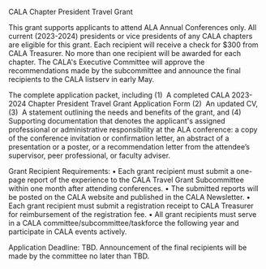 CALA Chapter President Travel Grant

This grant supports applicants to attend ALA Annual Conferences only. All current (2023-2024)
presidents or vice presidents of any CALA chapters are eligible for this grant. Each recipient will
receive a check for $300 from CALA Treasurer. No more than one recipient will be awarded for
each chapter. The CALA&#39;s Executive Committee will approve the recommendations made by the
subcommittee and announce the final recipients to the CALA listserv in early May.

The complete application packet, including
(1)  A completed CALA 2023-2024 Chapter President Travel Grant Application Form
(2)  An updated CV,
(3)  A statement outlining the needs and benefits of the grant, and
(4) Supporting documentation that denotes the applicant&#39;s assigned professional or administrative
responsibility at the ALA conference: a copy of the conference invitation or confirmation letter,
an abstract of a presentation or a poster, or a recommendation letter from the attendee’s
supervisor, peer professional, or faculty adviser.

Grant Recipient Requirements:
• Each grant recipient must submit a one-page report of the experience to the CALA Travel
Grant Subcommittee within one month after attending conferences.
• The submitted reports will be posted on the CALA website and published in the CALA
Newsletter.
• Each grant recipient must submit a registration receipt to CALA Treasurer for reimbursement
of the registration fee.
• All grant recipients must serve in a CALA committee/subcommittee/taskforce the following
year and participate in CALA events actively.

Application Deadline: TBD. Announcement of the final recipients will be made by the
committee no later than TBD.

